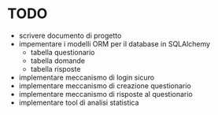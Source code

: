 # TODO

- scrivere documento di progetto
- impementare i modelli ORM per il database in SQLAlchemy
  - tabella questionario
  - tabella domande
  - tabella risposte
- implementare meccanismo di login sicuro
- implementare meccanismo di creazione questionario
- implementare meccanismo di risposte al questionario
- implementare tool di analisi statistica